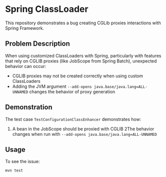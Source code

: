 # Spring ClassLoader

This repository demonstrates a bug creating CGLib proxies interactions with Spring Framework.

## Problem Description
When using customized ClassLoaders with Spring, particularly with features that rely on CGLIB proxies (like JobScope from Spring Batch), unexpected behavior can occur:

* CGLIB proxies may not be created correctly when using custom ClassLoaders
* Adding the JVM argument `--add-opens java.base/java.lang=ALL-UNNAMED` changes the behavior of proxy generation

## Demonstration
The test case `TestConfigurationClassEnhancer` demonstrates how:

1. A bean in the JobScope should be proxied with CGLIB
2The behavior changes when run with `--add-opens java.base/java.lang=ALL-UNNAMED`

## Usage
To see the issue:
```bash
mvn test
```